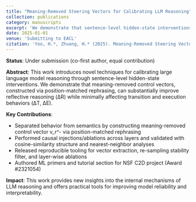 ```yaml
---
title: "Meaning-Removed Steering Vectors for Calibrating LLM Reasoning"
collection: publications
category: manuscripts
excerpt: 'We demonstrate that sentence-level hidden-state interventions substantially improve reflective reasoning while minimally affecting transition and execution behaviors through meaning-removed control vectors.'
date: 2025-01-01
venue: 'Submitting to EACL'
citation: 'Yoo, H.*, Zhuang, H.* (2025). Meaning-Removed Steering Vectors for Calibrating LLM Reasoning. Submitting to EACL.'
---
```


**Status**: Under submission (co-first author, equal contribution)

**Abstract**: This work introduces novel techniques for calibrating large language model reasoning through sentence-level hidden-state interventions. We demonstrate that meaning-removed control vectors, constructed via position-matched rephrasing, can substantially improve reflective reasoning (ΔR) while minimally affecting transition and execution behaviors (ΔT, ΔE).

**Key Contributions**:
- Separated behavior from semantics by constructing meaning-removed control vector v_r^- via position-matched rephrasing
- Performed causal injections/ablations across layers and validated with cosine-similarity structure and nearest-neighbor analyses
- Released reproducible tooling for vector extraction, re-sampling stability filter, and layer-wise ablations
- Authored ML primers and tutorial section for NSF C2D project (Award #2321054)

**Impact**: This work provides new insights into the internal mechanisms of LLM reasoning and offers practical tools for improving model reliability and interpretability.
